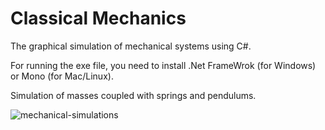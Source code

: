 # Classical Mechanics
The graphical simulation of mechanical systems using C#.

For running the exe file, you need to install .Net FrameWrok (for Windows) or Mono (for Mac/Linux).

Simulation of masses coupled with springs and pendulums.

![mechanical-simulations](https://user-images.githubusercontent.com/6556968/83410181-d7052900-a450-11ea-8c0c-12ae20cc97fc.png)
